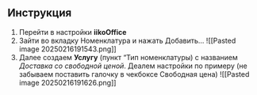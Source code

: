 ## Инструкция

1. Перейти в настройки **iikoOffice**
2. Зайти во вкладку Номенклатура и нажать Добавить…
![[Pasted image 20250216191543.png]]
3. Далее создаем **Услугу** (пункт “Тип номенклатуры) с названием *Доставка со свободной ценой*. Деалем настройки по примеру (не забываем поставить галочку в чекбоксе Свободная цена)
![[Pasted image 20250216191626.png]]
